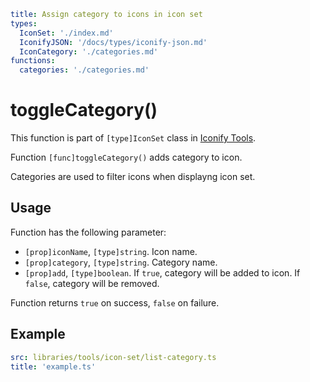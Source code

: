 ```yaml
title: Assign category to icons in icon set
types:
  IconSet: './index.md'
  IconifyJSON: '/docs/types/iconify-json.md'
  IconCategory: './categories.md'
functions:
  categories: './categories.md'
```

# toggleCategory()

This function is part of `[type]IconSet` class in [Iconify Tools](../index.md).

Function `[func]toggleCategory()` adds category to icon.

Categories are used to filter icons when displayng icon set.

## Usage

Function has the following parameter:

- `[prop]iconName`, `[type]string`. Icon name.
- `[prop]category`, `[type]string`. Category name.
- `[prop]add`, `[type]boolean`. If `true`, category will be added to icon. If `false`, category will be removed.

Function returns `true` on success, `false` on failure.

## Example

```yaml
src: libraries/tools/icon-set/list-category.ts
title: 'example.ts'
```
